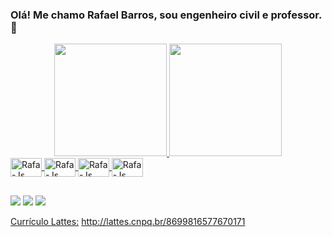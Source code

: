 
### Olá! Me chamo Rafael Barros, sou engenheiro civil e professor. 👋
<div align="center">
  <a href="https://github.com/rafaballerini">
  <img height="180em" src="https://github-readme-stats.vercel.app/api?username=rafaelnmbarros&show_icons=true&include_all_commits=true&count_private=true"/>
  <img height="180em" src="https://github-readme-stats.vercel.app/api/top-langs/?username=rafaelnmbarros&layout=compact&langs_count=7"/>
</div>

<div align="left">
  <img align="center" alt="Rafa-Js" height="30" width="50" src="https://cdn.jsdelivr.net/gh/devicons/devicon/icons/matlab/matlab-original.svg">
  <img align="center" alt="Rafa-Js" height="30" width="50" src="https://cdn.jsdelivr.net/gh/devicons/devicon/icons/python/python-original.svg">
  <img align="center" alt="Rafa-Js" height="30" width="50" src="https://cdn.jsdelivr.net/gh/devicons/devicon/icons/jupyter/jupyter-original.svg">
  <img align="center" alt="Rafa-Js" height="30" width="50" src="https://cdn.jsdelivr.net/gh/devicons/devicon/icons/tensorflow/tensorflow-original.svg">
 
</div>
          

##


<a href="https://www.linkedin.com/in/rafael-barros-a587aa43/" target="_blank"><img src="https://img.shields.io/badge/-LinkedIn-%230077B5?style=for-the-badge&logo=linkedin&logoColor=white" target="_blank"></a>
<a href="https://www.researchgate.net/profile/Rafael-Barros-15" target="_blank"><img src="https://img.shields.io/badge/Research_Gate-00CCBB.svg?&style=for-the-badge&logo=ResearchGate&logoColor=white" target="_blank"></a>
<a href="https://www.instagram.com/rafaelnmbarros/" target="_blank"><img src="https://img.shields.io/badge/Instagram-E4405F?style=for-the-badge&logo=instagram&logoColor=white" target="_blank"></a> 

[Currículo Lattes:](http://lattes.cnpq.br/8699816577670171) http://lattes.cnpq.br/8699816577670171




<!--
**rafaelnmbarros/rafaelnmbarros** is a ✨ _special_ ✨ repository because its `README.md` (this file) appears on your GitHub profile.

Here are some ideas to get you started:

- 🔭 I’m currently working on ...
- 🌱 I’m currently learning ...
- 👯 I’m looking to collaborate on ...
- 🤔 I’m looking for help with ...
- 💬 Ask me about ...
- 📫 How to reach me: ...
- 😄 Pronouns: ...
- ⚡ Fun fact: ...
-->


